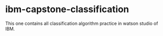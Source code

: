 # ibm-capstone-classification
This one contains all classification algorithm practice in watson studio of IBM.
